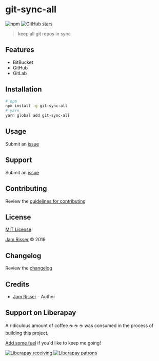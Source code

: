 # git-sync-all

[![npm](https://img.shields.io/npm/v/git-sync-all.svg?style=flat-square)](https://www.npmjs.com/package/git-sync-all)
[![GitHub stars](https://img.shields.io/github/stars/codejamninja/git-sync-all.svg?style=social&label=Stars)](https://github.com/codejamninja/git-sync-all)

> keep all git repos in sync

## Features

- BitBucket
- GitHub
- GitLab

## Installation

```sh
# npm
npm install -g git-sync-all
# yarn
yarn global add git-sync-all
```

## Usage

Submit an [issue](https://github.com/codejamninja/git-sync-all/issues/new)

## Support

Submit an [issue](https://github.com/codejamninja/git-sync-all/issues/new)

## Contributing

Review the [guidelines for contributing](https://github.com/codejamninja/git-sync-all/blob/master/CONTRIBUTING.md)

## License

[MIT License](https://github.com/codejamninja/git-sync-all/blob/master/LICENSE)

[Jam Risser](https://codejam.ninja) © 2019

## Changelog

Review the [changelog](https://github.com/codejamninja/git-sync-all/blob/master/CHANGELOG.md)

## Credits

- [Jam Risser](https://codejam.ninja) - Author

## Support on Liberapay

A ridiculous amount of coffee ☕ ☕ ☕ was consumed in the process of building this project.

[Add some fuel](https://liberapay.com/codejamninja/donate) if you'd like to keep me going!

[![Liberapay receiving](https://img.shields.io/liberapay/receives/codejamninja.svg?style=flat-square)](https://liberapay.com/codejamninja/donate)
[![Liberapay patrons](https://img.shields.io/liberapay/patrons/codejamninja.svg?style=flat-square)](https://liberapay.com/codejamninja/donate)
